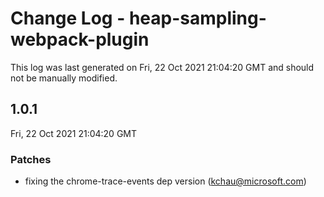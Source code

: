 # Change Log - heap-sampling-webpack-plugin

This log was last generated on Fri, 22 Oct 2021 21:04:20 GMT and should not be manually modified.

<!-- Start content -->

## 1.0.1

Fri, 22 Oct 2021 21:04:20 GMT

### Patches

- fixing the chrome-trace-events dep version (kchau@microsoft.com)
